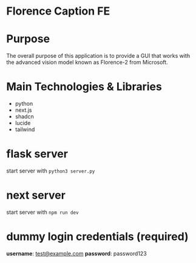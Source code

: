 # Florence Caption FE

# Purpose

The overall purpose of this application is to provide a GUI that works with the advanced vision model known as Florence-2 from Microsoft.

# Main Technologies & Libraries

-   python
-   next.js
-   shadcn
-   lucide
-   tailwind

# flask server

start server with `python3 server.py`

# next server

start server with `npm run dev`

# dummy login credentials (required)

**username**: test@example.com
**password**: password123
